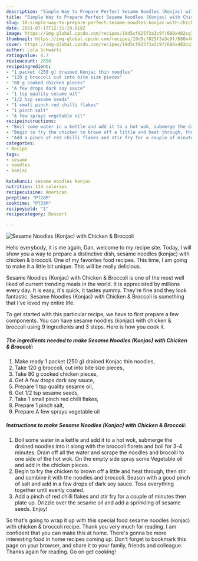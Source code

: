 ```yaml
---
description: "Simple Way to Prepare Perfect Sesame Noodles (Konjac) with Chicken &amp;amp; Broccoli"
title: "Simple Way to Prepare Perfect Sesame Noodles (Konjac) with Chicken &amp;amp; Broccoli"
slug: 10-simple-way-to-prepare-perfect-sesame-noodles-konjac-with-chicken-and-amp-broccoli
date: 2021-07-17T12:31:29.618Z
image: https://img-global.cpcdn.com/recipes/19d5cf825f3a3c9f/680x482cq70/sesame-noodles-konjac-with-chicken-broccoli-recipe-main-photo.jpg
thumbnail: https://img-global.cpcdn.com/recipes/19d5cf825f3a3c9f/680x482cq70/sesame-noodles-konjac-with-chicken-broccoli-recipe-main-photo.jpg
cover: https://img-global.cpcdn.com/recipes/19d5cf825f3a3c9f/680x482cq70/sesame-noodles-konjac-with-chicken-broccoli-recipe-main-photo.jpg
author: Lola Schwartz
ratingvalue: 4.7
reviewcount: 2650
recipeingredient:
- "1 packet (250 g) drained Konjac thin noodles"
- "120 g broccoli cut into bite size pieces"
- "80 g cooked chicken pieces"
- "A few drops dark soy sauce"
- "1 tsp quality sesame oil"
- "1/2 tsp sesame seeds"
- "1 small pinch red chilli flakes"
- "1 pinch salt"
- "A few sprays vegetable oil"
recipeinstructions:
- "Boil some water in a kettle and add it to a hot wok, submerge the drained noodles into it along with the broccoli florets and boil for 3-4 minutes. Drain off all the water and scrape the noodles and brocolli to one side of the hot wok. On the empty side spray some Vegetable oil and add in the chicken pieces."
- "Begin to fry the chicken to brown off a little and heat through, then stir and combine it with the noodles and broccoli. Season with a good pinch of salt and add in a few drops of dark soy sauce. Toss everything together until evenly coated."
- "Add a pinch of red chilli flakes and stir fry for a couple of minutes then plate up. Drizzle over the sesame oil and add a sprinkling of sesame seeds. Enjoy!"
categories:
- Recipe
tags:
- sesame
- noodles
- konjac

katakunci: sesame noodles konjac 
nutrition: 124 calories
recipecuisine: American
preptime: "PT28M"
cooktime: "PT33M"
recipeyield: "1"
recipecategory: Dessert

---
```



![Sesame Noodles (Konjac) with Chicken &amp; Broccoli](https://img-global.cpcdn.com/recipes/19d5cf825f3a3c9f/680x482cq70/sesame-noodles-konjac-with-chicken-broccoli-recipe-main-photo.jpg)

Hello everybody, it is me again, Dan, welcome to my recipe site. Today, I will show you a way to prepare a distinctive dish, sesame noodles (konjac) with chicken &amp; broccoli. One of my favorites food recipes. This time, I am going to make it a little bit unique. This will be really delicious.



Sesame Noodles (Konjac) with Chicken &amp; Broccoli is one of the most well liked of current trending meals in the world. It is appreciated by millions every day. It is easy, it's quick, it tastes yummy. They're fine and they look fantastic. Sesame Noodles (Konjac) with Chicken &amp; Broccoli is something that I've loved my entire life.


To get started with this particular recipe, we have to first prepare a few components. You can have sesame noodles (konjac) with chicken &amp; broccoli using 9 ingredients and 3 steps. Here is how you cook it.

<!--inarticleads1-->

##### The ingredients needed to make Sesame Noodles (Konjac) with Chicken &amp; Broccoli:

1. Make ready 1 packet (250 g) drained Konjac thin noodles,
1. Take 120 g broccoli, cut into bite size pieces,
1. Take 80 g cooked chicken pieces,
1. Get A few drops dark soy sauce,
1. Prepare 1 tsp quality sesame oil,
1. Get 1/2 tsp sesame seeds,
1. Take 1 small pinch red chilli flakes,
1. Prepare 1 pinch salt,
1. Prepare A few sprays vegetable oil




<!--inarticleads2-->

##### Instructions to make Sesame Noodles (Konjac) with Chicken &amp; Broccoli:

1. Boil some water in a kettle and add it to a hot wok, submerge the drained noodles into it along with the broccoli florets and boil for 3-4 minutes. Drain off all the water and scrape the noodles and brocolli to one side of the hot wok. On the empty side spray some Vegetable oil and add in the chicken pieces.
1. Begin to fry the chicken to brown off a little and heat through, then stir and combine it with the noodles and broccoli. Season with a good pinch of salt and add in a few drops of dark soy sauce. Toss everything together until evenly coated.
1. Add a pinch of red chilli flakes and stir fry for a couple of minutes then plate up. Drizzle over the sesame oil and add a sprinkling of sesame seeds. Enjoy!




So that's going to wrap it up with this special food sesame noodles (konjac) with chicken &amp; broccoli recipe. Thank you very much for reading. I am confident that you can make this at home. There's gonna be more interesting food in home recipes coming up. Don't forget to bookmark this page on your browser, and share it to your family, friends and colleague. Thanks again for reading. Go on get cooking!
